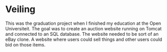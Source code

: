 # Veiling

This was the graduation project when I finished my education at the Open Universiteit. The goal was to create an auction website running on Tomcat and connected to an SQL database.
The website needed to be sort of an eBay clone. A website where users could sell things and other users could bid on those items. 
